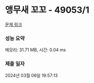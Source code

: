 # 앵무새 꼬꼬 - 49053/1 

[문제 링크](https://level.goorm.io/exam/49053/%EC%95%B5%EB%AC%B4%EC%83%88-%EA%BC%AC%EA%BC%AC/quiz/1) 

### 성능 요약

메모리: 31.71 MB, 시간: 0.04 ms

### 제출 일자

2024년 03월 06일 19:57:13

